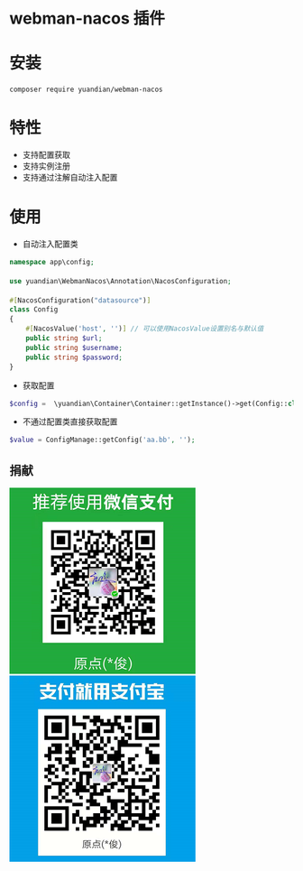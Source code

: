 # webman-nacos 插件


# 安装

``` composer require yuandian/webman-nacos ```

# 特性
- 支持配置获取
- 支持实例注册
- 支持通过注解自动注入配置

# 使用

- 自动注入配置类
```php
namespace app\config;

use yuandian\WebmanNacos\Annotation\NacosConfiguration;

#[NacosConfiguration("datasource")]
class Config
{
    #[NacosValue('host', '')] // 可以使用NacosValue设置别名与默认值
    public string $url;
    public string $username;
    public string $password;
}
``` 

- 获取配置
```php
$config =  \yuandian\Container\Container::getInstance()->get(Config::class);
``` 
- 不通过配置类直接获取配置
```php
$value = ConfigManage::getConfig('aa.bb', '');
``` 

## 捐献

![](./wechat.png)
![](./alipay.png)